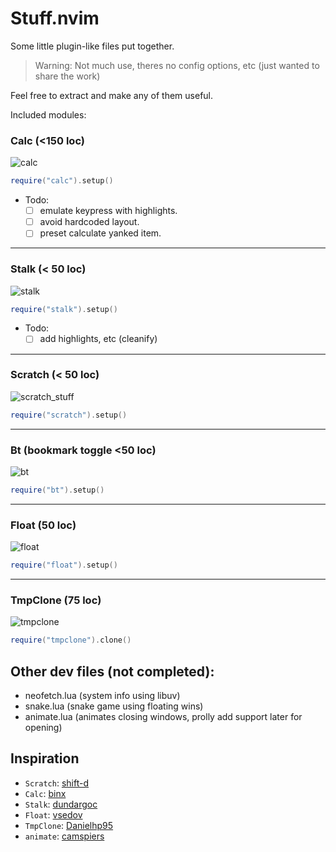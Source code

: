 # Stuff.nvim

Some little plugin-like files put together.
> Warning:
Not much use, theres no config options, etc (just wanted to share the work)

Feel free to extract and make any of them useful.

Included modules:

### Calc (<150 loc)
![calc](https://user-images.githubusercontent.com/77913442/183280043-b8e0b5bf-2fb3-41a8-b244-835743f1bdf3.gif)
```lua
require("calc").setup()
```

- Todo:
    - [ ] emulate keypress with highlights.
    - [ ] avoid hardcoded layout.
    - [ ] preset calculate yanked item.

---

### Stalk (< 50 loc)
![stalk](https://user-images.githubusercontent.com/77913442/183280315-56706519-1434-47a3-be45-5b3eeb5fa37b.gif)
```lua
require("stalk").setup()
```

- Todo:
    - [ ] add highlights, etc (cleanify)

---

### Scratch (< 50 loc)
![scratch_stuff](https://user-images.githubusercontent.com/77913442/183280873-986a68d0-ac3f-4dcc-97a5-6adc40035d05.gif)
```lua
require("scratch").setup()
```
---

### Bt (bookmark toggle <50 loc)
![bt](https://user-images.githubusercontent.com/77913442/183281125-8f7f03cd-58a9-44c0-a139-2f0f52a596de.gif)
```lua
require("bt").setup()
```
---

### Float (50 loc)
![float](https://user-images.githubusercontent.com/77913442/183281327-eeafbd28-7287-4edd-a725-522280382b8d.gif)
```lua
require("float").setup()
```

---

### TmpClone (75 loc)
![tmpclone](https://user-images.githubusercontent.com/77913442/188803827-bc56d6d8-eae9-473b-b340-df4b5ba843d2.gif)
```lua
require("tmpclone").clone()
```

## Other dev files (not completed):
- neofetch.lua (system info using libuv)
- snake.lua (snake game using floating wins)
- animate.lua (animates closing windows, prolly add support later for opening)

## Inspiration
- `Scratch`: [shift-d](https://github.com/shift-d)
- `Calc`: [binx](https://github.com/BinxDot/)
- `Stalk`: [dundargoc](https://github.com/dundargoc)
- `Float`: [vsedov](https://github.com/vsedov)
- `TmpClone`: [Danielhp95](https://github.com/Danielhp95/tmpclone-nvim)
- `animate`: [camspiers](https://github.com/camspiers/animate.vim)
